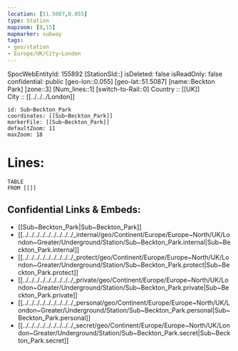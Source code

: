 ```yaml
---
location: [51.5087,0.055] 
type: Station 
mapzoom: [8,15] 
mapmarker: subway 
tags:
- geo/station
- Europe/UK/City~London
---
```

SpocWebEntityId: 155892
[StationSId::] 
isDeleted: false
isReadOnly: false
confidential: public
[geo-lon::0.055] 
[geo-lat::51.5087] 
[name::Beckton Park] 
[zone::3] 
[Num_lines::1] 
[switch-to-Rail::0] 
Country :: [[UK]]  
City :: [[../../../London]]  


```leaflet
id: Sub~Beckton_Park
coordinates: [[Sub~Beckton_Park]] 
markerFile: [[Sub~Beckton_Park]] 
defaultZoom: 11 
maxZoom: 18
```


# Lines: 
```dataview
TABLE 
FROM [[]] 
```

## Confidential Links & Embeds: 
- [[Sub~Beckton_Park|Sub~Beckton_Park]] 
- [[../../../../../../../../../_internal/geo/Continent/Europe/Europe~North/UK/London~Greater/Underground/Station/Sub~Beckton_Park.internal|Sub~Beckton_Park.internal]] 
- [[../../../../../../../../../_protect/geo/Continent/Europe/Europe~North/UK/London~Greater/Underground/Station/Sub~Beckton_Park.protect|Sub~Beckton_Park.protect]] 
- [[../../../../../../../../../_private/geo/Continent/Europe/Europe~North/UK/London~Greater/Underground/Station/Sub~Beckton_Park.private|Sub~Beckton_Park.private]] 
- [[../../../../../../../../../_personal/geo/Continent/Europe/Europe~North/UK/London~Greater/Underground/Station/Sub~Beckton_Park.personal|Sub~Beckton_Park.personal]] 
- [[../../../../../../../../../_secret/geo/Continent/Europe/Europe~North/UK/London~Greater/Underground/Station/Sub~Beckton_Park.secret|Sub~Beckton_Park.secret]] 
